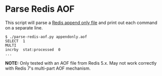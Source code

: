 # Parse Redis AOF

This script will parse a [Redis append only file](https://redis.io/docs/management/persistence/) and print out each command on a separate line.

```
$ ./parse-redis-aof.py appendonly.aof
SELECT  1
MULTI
incrby  stat:processed  0
...
```

**NOTE:** Only tested with an AOF file from Redis 5.x. May not work correctly with Redis 7's multi-part AOF mechanism.
